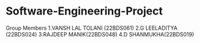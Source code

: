 # Software-Engineering-Project
Group Members
1.VANSH LAL TOLANI (22BDS061)
2.G LEELADITYA (22BDS024)
3.RAJDEEP MANIK(22BDS048)
4.D SHANMUKHA(22BDS019)
